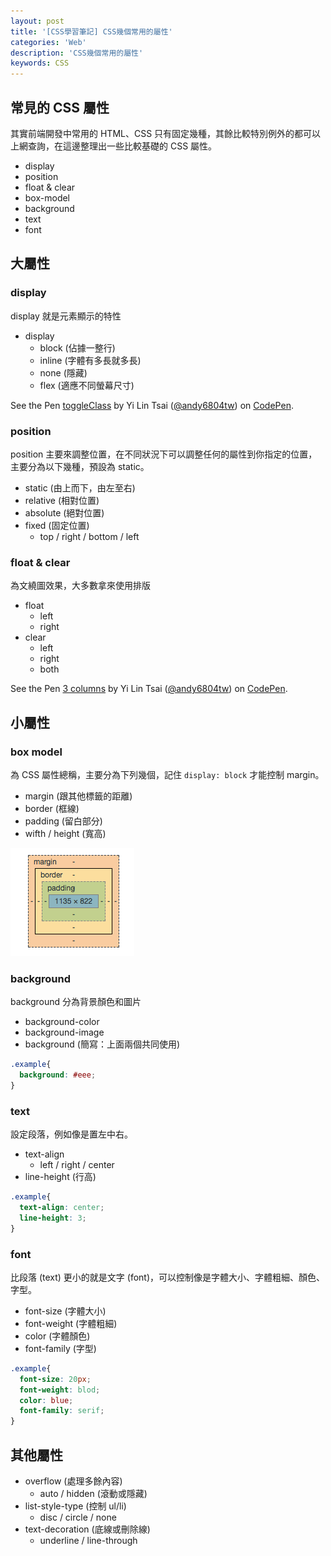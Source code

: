 ```yaml
---
layout: post
title: '[CSS學習筆記] CSS幾個常用的屬性'
categories: 'Web'
description: 'CSS幾個常用的屬性'
keywords: CSS
---
```


## 常見的 CSS 屬性
其實前端開發中常用的 HTML、CSS 只有固定幾種，其餘比較特別例外的都可以上網查詢，在這邊整理出一些比較基礎的 CSS 屬性。

- display
- position
- float & clear
- box-model
- background
- text
- font

## 大屬性

### display

display 就是元素顯示的特性

- display
  - block (佔據一整行)
  - inline (字體有多長就多長)
  - none (隱藏)
  - flex (適應不同螢幕尺寸)

<p data-height="265" data-theme-id="dark" data-slug-hash="aEdeBG" data-default-tab="html,result" data-user="andy6804tw" data-embed-version="2" data-pen-title="toggleClass" class="codepen">See the Pen <a href="https://codepen.io/andy6804tw/pen/aEdeBG/">toggleClass</a> by Yi Lin Tsai  (<a href="https://codepen.io/andy6804tw">@andy6804tw</a>) on <a href="https://codepen.io">CodePen</a>.</p>
<script async src="https://production-assets.codepen.io/assets/embed/ei.js"></script>

### position

position 主要來調整位置，在不同狀況下可以調整任何的屬性到你指定的位置，主要分為以下幾種，預設為 static。

- static (由上而下，由左至右)
- relative (相對位置)
- absolute  (絕對位置)
- fixed (固定位置)
  - top / right / bottom / left


### float & clear

為文繞圖效果，大多數拿來使用排版

- float
  - left
  - right
- clear
  - left
  - right
  - both

<p data-height="265" data-theme-id="0" data-slug-hash="ypePeL" data-default-tab="html" data-user="andy6804tw" data-embed-version="2" data-pen-title="3 columns" class="codepen">See the Pen <a href="https://codepen.io/andy6804tw/pen/ypePeL/">3 columns</a> by Yi Lin Tsai  (<a href="https://codepen.io/andy6804tw">@andy6804tw</a>) on <a href="https://codepen.io">CodePen</a>.</p>
<script async src="https://production-assets.codepen.io/assets/embed/ei.js"></script>

## 小屬性

### box model
為 CSS 屬性總稱，主要分為下列幾個，記住 `display: block` 才能控制 margin。

- margin (跟其他標籤的距離)
- border (框線)
- padding (留白部分)
- wifth / height (寬高)

<img src="/images/posts/web/img1061219-1.png">

### background

background 分為背景顏色和圖片

- background-color
- background-image
- background (簡寫：上面兩個共同使用)

```css
.example{
  background: #eee;
}
```

### text

設定段落，例如像是置左中右。

- text-align
  - left / right / center
- line-height (行高)

```css
.example{
  text-align: center;
  line-height: 3;
}
```

### font

比段落 (text) 更小的就是文字 (font)，可以控制像是字體大小、字體粗細、顏色、字型。

- font-size (字體大小)
- font-weight (字體粗細)
- color (字體顏色)
- font-family (字型)

```css
.example{
  font-size: 20px;
  font-weight: blod;
  color: blue;
  font-family: serif;
}
```

## 其他屬性

- overflow (處理多餘內容)
  - auto / hidden (滾動或隱藏)
- list-style-type (控制 ul/li)
  - disc / circle / none 
- text-decoration (底線或刪除線)
  - underline / line-through

